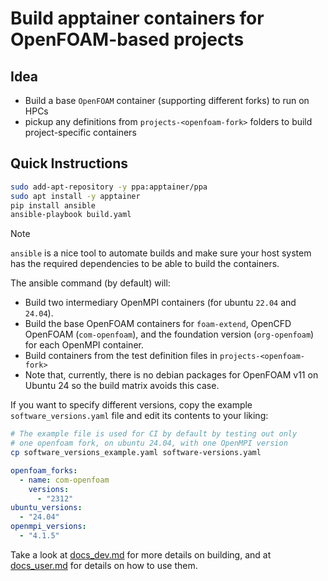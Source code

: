 # Build apptainer containers for OpenFOAM-based projects

## Idea

- Build a base `OpenFOAM` container (supporting different forks) to run on HPCs
- pickup any definitions from `projects-<openfoam-fork>` folders to build
  project-specific containers

## Quick Instructions

```bash
sudo add-apt-repository -y ppa:apptainer/ppa
sudo apt install -y apptainer
pip install ansible
ansible-playbook build.yaml
```

> [!NOTE]
> `ansible` is a nice tool to automate builds and make sure your host system has the required
> dependencies to be able to build the containers.

The ansible command (by default) will:
- Build two intermediary OpenMPI containers (for ubuntu `22.04` and `24.04`).
- Build the base OpenFOAM containers for `foam-extend`, OpenCFD OpenFOAM (`com-openfoam`),
  and the foundation version (`org-openfoam`) for each OpenMPI container.
- Build containers from the test definition files in `projects-<openfoam-fork>`
- Note that, currently, there is no debian packages for OpenFOAM v11 on Ubuntu 24 so
  the build matrix avoids this case.

If you want to specify different versions, copy the example `software_versions.yaml` file
and edit its contents to your liking:
```bash
# The example file is used for CI by default by testing out only
# one openfoam fork, on ubuntu 24.04, with one OpenMPI version
cp software_versions_example.yaml software-versions.yaml
```
```yaml
openfoam_forks:
  - name: com-openfoam
    versions:
      - "2312"
ubuntu_versions:
  - "24.04"
openmpi_versions:
  - "4.1.5"
```

Take a look at [docs_dev.md](docs_dev.md) for more details on building, and at
[docs_user.md](docs_user.md) for details on how to use them.
